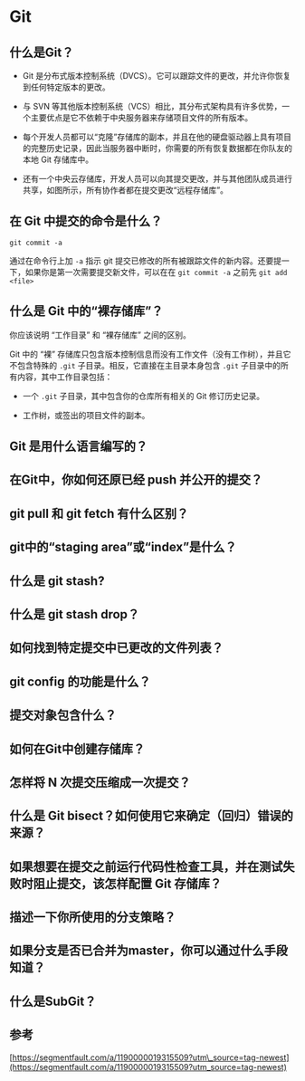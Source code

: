 # Git

## 什么是Git？

* Git 是分布式版本控制系统（DVCS）。它可以跟踪文件的更改，并允许你恢复到任何特定版本的更改。

* 与 SVN 等其他版本控制系统（VCS）相比，其分布式架构具有许多优势，一个主要优点是它不依赖于中央服务器来存储项目文件的所有版本。

* 每个开发人员都可以“克隆”存储库的副本，并且在他的硬盘驱动器上具有项目的完整历史记录，因此当服务器中断时，你需要的所有恢复数据都在你队友的本地 Git 存储库中。

* 还有一个中央云存储库，开发人员可以向其提交更改，并与其他团队成员进行共享，如图所示，所有协作者都在提交更改“远程存储库”。

## 在 Git 中提交的命令是什么？

```
git commit -a
```

通过在命令行上加 `-a` 指示 git 提交已修改的所有被跟踪文件的新内容。还要提一下，如果你是第一次需要提交新文件，可以在在 `git commit -a` 之前先 `git add <file>`

## 什么是 Git 中的“裸存储库”？

你应该说明 “工作目录” 和 “裸存储库” 之间的区别。

Git 中的 “裸” 存储库只包含版本控制信息而没有工作文件（没有工作树），并且它不包含特殊的 `.git` 子目录。相反，它直接在主目录本身包含 `.git` 子目录中的所有内容，其中工作目录包括：

* 一个 `.git` 子目录，其中包含你的仓库所有相关的 Git 修订历史记录。

* 工作树，或签出的项目文件的副本。

## Git 是用什么语言编写的？

## 在Git中，你如何还原已经 push 并公开的提交？

## git pull 和 git fetch 有什么区别？

## git中的“staging area”或“index”是什么？

## 什么是 git stash?

## 什么是 git stash drop？

## 如何找到特定提交中已更改的文件列表？

## git config 的功能是什么？

## 提交对象包含什么？

## 如何在Git中创建存储库？

## 怎样将 N 次提交压缩成一次提交？

## 什么是 Git bisect？如何使用它来确定（回归）错误的来源？

## 如果想要在提交之前运行代码性检查工具，并在测试失败时阻止提交，该怎样配置 Git 存储库？

## 描述一下你所使用的分支策略？

## 如果分支是否已合并为master，你可以通过什么手段知道？

## 什么是SubGit？

## 参考

[https://segmentfault.com/a/1190000019315509?utm\_source=tag-newest](https://segmentfault.com/a/1190000019315509?utm_source=tag-newest)

